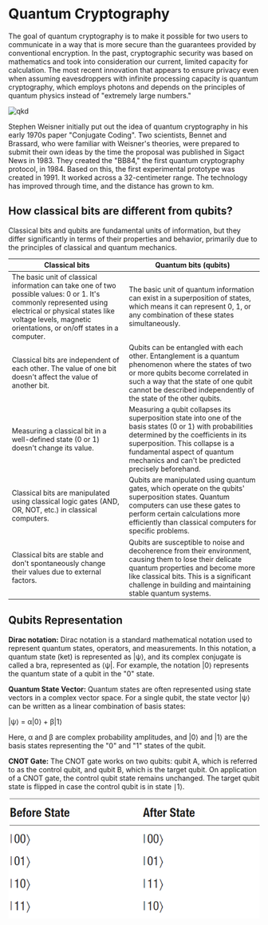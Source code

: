 # Quantum Cryptography

The goal of quantum cryptography is to make it possible for two users to communicate in a way that is more secure than the guarantees provided by conventional encryption. In the past, cryptographic security was based on mathematics and took into consideration our current, limited capacity for calculation. The most recent innovation that appears to ensure privacy even when assuming eavesdroppers with infinite processing capacity is quantum cryptography, which employs photons and depends on the principles of quantum physics instead of "extremely large numbers."


![qkd](https://github.com/VBPMP/Quantum-Cryptography/assets/125212752/f1faf88c-6477-45e4-8acf-f77fa65f51be)


Stephen Weisner initially put out the idea of quantum cryptography in his early 1970s paper "Conjugate Coding". Two scientists, Bennet and Brassard, who were familiar with Weisner's theories, were prepared to submit their own ideas by the time the proposal was published in Sigact News in 1983. They created the "BB84," the first quantum cryptography protocol, in 1984. Based on this, the first experimental prototype was created in 1991. It worked across a 32-centimeter range. The technology has improved through time, and the distance has grown to km.



## How classical bits are different from qubits?

Classical bits and qubits are fundamental units of information, but they differ significantly in terms of their properties and behavior, primarily due to the principles of classical and quantum mechanics. 

| Classical bits | Quantum bits (qubits) |
| ----------- | ----------- |
| The basic unit of classical information can take one of two possible values: 0 or 1.  It's commonly represented using electrical or physical states like voltage levels, magnetic orientations, or on/off states in a computer.           | The basic unit of quantum information can exist in a superposition of states, which means it can represent 0, 1, or any combination of these states simultaneously.      |
| Classical bits are independent of each other. The value of one bit doesn't affect the value of another bit.          | Qubits can be entangled with each other. Entanglement is a quantum phenomenon where the states of two or more qubits become correlated in such a way that the state of one qubit cannot be described independently of the state of the other qubits.           |
| Measuring a classical bit in a well-defined state (0 or 1) doesn't change its value.           | Measuring a qubit collapses its superposition state into one of the basis states (0 or 1) with probabilities determined by the coefficients in its superposition. This collapse is a fundamental aspect of quantum mechanics and can't be predicted precisely beforehand.         |
| Classical bits are manipulated using classical logic gates (AND, OR, NOT, etc.) in classical computers.    | Qubits are manipulated using quantum gates, which operate on the qubits' superposition states. Quantum computers can use these gates to perform certain calculations more efficiently than classical computers for specific problems.  |
| Classical bits are stable and don't spontaneously change their values due to external factors.  | Qubits are susceptible to noise and decoherence from their environment, causing them to lose their delicate quantum properties and become more like classical bits. This is a significant challenge in building and maintaining stable quantum systems.  |

## Qubits Representation

**Dirac notation:** Dirac notation is a standard mathematical notation used to represent quantum states, operators, and measurements. In this notation, a quantum state (ket) is represented as |ψ⟩, and its complex conjugate is called a bra, represented as ⟨ψ|. For example, the notation |0⟩ represents the quantum state of a qubit in the "0" state.

**Quantum State Vector:** Quantum states are often represented using state vectors in a complex vector space. For a single qubit, the state vector |ψ⟩ can be written as a linear combination of basis states:

  |ψ⟩ = α|0⟩ + β|1⟩

Here, α and β are complex probability amplitudes, and |0⟩ and |1⟩ are the basis states representing the "0" and "1" states of the qubit.

**CNOT Gate:** The CNOT gate works on two qubits: qubit A, which is referred to as the control qubit,
and qubit B, which is the target qubit. On application of a CNOT gate, the control qubit
state remains unchanged. The target qubit state is flipped in case the control qubit is in
state ∣1⟩.

![Image](https://github.com/AniketP04/Quantum-Cryptography/blob/main/assets/CNOT.png)
